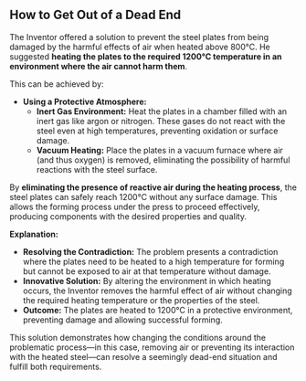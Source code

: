 
## How to Get Out of a Dead End

The Inventor offered a solution to prevent the steel plates from being damaged by the harmful effects of air when heated above 800°C. He suggested **heating the plates to the required 1200°C temperature in an environment where the air cannot harm them**.

This can be achieved by:

- **Using a Protective Atmosphere:**
  - **Inert Gas Environment:** Heat the plates in a chamber filled with an inert gas like argon or nitrogen. These gases do not react with the steel even at high temperatures, preventing oxidation or surface damage.
  - **Vacuum Heating:** Place the plates in a vacuum furnace where air (and thus oxygen) is removed, eliminating the possibility of harmful reactions with the steel surface.

By **eliminating the presence of reactive air during the heating process**, the steel plates can safely reach 1200°C without any surface damage. This allows the forming process under the press to proceed effectively, producing components with the desired properties and quality.

**Explanation:**

- **Resolving the Contradiction:** The problem presents a contradiction where the plates need to be heated to a high temperature for forming but cannot be exposed to air at that temperature without damage.
- **Innovative Solution:** By altering the environment in which heating occurs, the Inventor removes the harmful effect of air without changing the required heating temperature or the properties of the steel.
- **Outcome:** The plates are heated to 1200°C in a protective environment, preventing damage and allowing successful forming.

This solution demonstrates how changing the conditions around the problematic process—in this case, removing air or preventing its interaction with the heated steel—can resolve a seemingly dead-end situation and fulfill both requirements.
